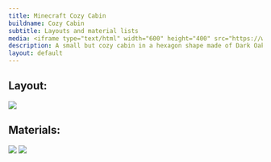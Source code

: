 ```yaml
---
title: Minecraft Cozy Cabin
buildname: Cozy Cabin
subtitle: Layouts and material lists
media: <iframe type="text/html" width="600" height="400" src="https://www.youtube.com/embed/7oqZpP4I1nc" frameborder="0"></iframe>
description: A small but cozy cabin in a hexagon shape made of Dark Oak and Blue terracotta. Nice looking, unique and easy to build! Scroll down to get the layouts and material lists.
layout: default
---
```


<p>

<h2 class="content-header">
Layout:
</h2>
<img src="https://myoctagon.github.io/asset/cozycabin/bp_cozycabin.png" class="img-fluid"/>

</p>

<p>
<h2 class="content-header">
Materials:
</h2>
<img src="https://myoctagon.github.io/asset/cozycabin/material_list1.png" class="img-fluid"/>
<img src="https://myoctagon.github.io/asset/cozycabin/material_list2.png" class="img-fluid"/>
</p>


<br/>
